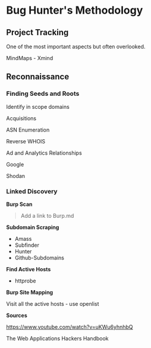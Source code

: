 # Bug Hunter's Methodology

## Project Tracking

One of the most important aspects but often overlooked. 

MindMaps - Xmind

## Reconnaissance

### Finding Seeds and Roots

Identify in scope domains

Acquisitions

ASN Enumeration

Reverse WHOIS

Ad and Analytics Relationships

Google

Shodan

### Linked Discovery

**Burp Scan**

> Add a link to Burp.md

**Subdomain Scraping**

- Amass
- Subfinder
- Hunter
- Github-Subdomains


**Find Active Hosts**

- httprobe

**Burp Site Mapping**

Visit all the active hosts - use openlist


**Sources**

https://www.youtube.com/watch?v=uKWu6yhnhbQ

The Web Applications Hackers Handbook
